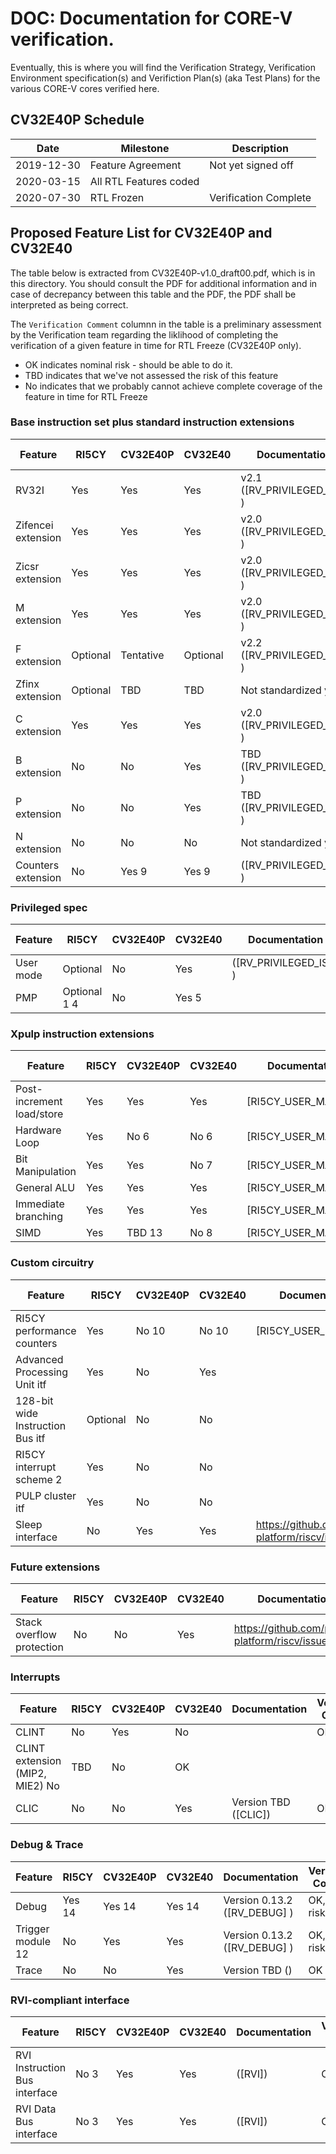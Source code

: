 # DOC: Documentation for CORE-V verification.

Eventually, this is where you will find the Verification Strategy, Verification Environment
specification(s) and Verifiction Plan(s) (aka Test Plans) for the various CORE-V cores verified here.

## CV32E40P Schedule
| Date | Milestone | Description |
|------|-----------|-------------|
| 2019-12-30 | Feature Agreement | Not yet signed off |
| 2020-03-15 | All RTL Features coded | |
| 2020-07-30 | RTL Frozen | Verification Complete |

## Proposed Feature List for CV32E40P and CV32E40
The table below is extracted from CV32E40P-v1.0_draft00.pdf, which is in this directory.  You should consult the PDF for additional information and in case of decrepancy between this table and the PDF, the PDF shall be interpreted as being correct.

The `Verification Comment` columnn in the table is a preliminary assessment by the Verification team regarding the liklihood of completing the verification of a given feature in time for RTL Freeze (CV32E40P only).
- OK indicates nominal risk - should be able to do it.
- TBD indicates that we've not assessed the risk of this feature
- No indicates that we probably cannot achieve complete coverage of the feature in time for RTL Freeze

### Base instruction set plus standard instruction extensions

| Feature | RI5CY | CV32E40P | CV32E40 | Documentation | Verification Comment |
|---------|-------|----------|---------|---------------|----------------------|
| RV32I | Yes | Yes | Yes | v2.1 ([RV_PRIVILEGED_ISA] ) | OK |
| Zifencei extension | Yes | Yes | Yes | v2.0 ([RV_PRIVILEGED_ISA] ) | OK |
| Zicsr extension | Yes | Yes | Yes | v2.0 ([RV_PRIVILEGED_ISA] ) | OK |
| M extension | Yes | Yes | Yes | v2.0 ([RV_PRIVILEGED_ISA] ) | OK |
| F extension | Optional | Tentative | Optional | v2.2 ([RV_PRIVILEGED_ISA] ) | OK |
| Zfinx extension | Optional | TBD | TBD | Not standardized yet | OK |
| C extension | Yes | Yes | Yes | v2.0 ([RV_PRIVILEGED_ISA] ) | OK |
| B extension | No | No | Yes | TBD ([RV_PRIVILEGED_ISA] ) | OK |
| P extension | No | No | Yes | TBD ([RV_PRIVILEGED_ISA] ) | OK |
| N extension | No | No | No | Not standardized yet | OK |
| Counters extension | No | Yes 9 | Yes 9 | ([RV_PRIVILEGED_ISA] ) | OK |

### Privileged spec
| Feature | RI5CY | CV32E40P | CV32E40 | Documentation | Verification Comment |
|---------|-------|----------|---------|---------------|----------------------|
| User mode | Optional | No | Yes | ([RV_PRIVILEGED_ISA] ) | OK |
| PMP | Optional 1 4 | No | Yes 5 | | OK |

### Xpulp instruction extensions
| Feature | RI5CY | CV32E40P | CV32E40 | Documentation | Verification Comment |
|---------|-------|----------|---------|---------------|----------------------|
| Post-increment load/store | Yes | Yes | Yes | [RI5CY_USER_MANUAL] | OK |
| Hardware Loop | Yes | No 6 | No 6 | [RI5CY_USER_MANUAL] | OK |
| Bit Manipulation | Yes | Yes | No 7 | [RI5CY_USER_MANUAL] | OK |
| General ALU | Yes | Yes | Yes | [RI5CY_USER_MANUAL] | OK |
| Immediate branching | Yes | Yes | Yes | [RI5CY_USER_MANUAL] | OK |
| SIMD | Yes | TBD 13 | No 8 | [RI5CY_USER_MANUAL] | OK |
### Custom circuitry
| Feature | RI5CY | CV32E40P | CV32E40 | Documentation | Verification Comment |
|---------|-------|----------|---------|---------------|----------------------|
| RI5CY performance counters | Yes | No 10 | No 10 | [RI5CY_USER_MANUAL] | TBD |
| Advanced Processing Unit itf | Yes | No | Yes | | OK |
| 128-bit wide Instruction Bus itf | Optional | No | No | | OK |
| RI5CY interrupt scheme 2 | Yes | No | No | | OK |
| PULP cluster itf | Yes | No | No | | OK |
| Sleep interface | No | Yes | Yes | https://github.com/pulp-platform/riscv/issues/131 | TBD |
### Future extensions
| Feature | RI5CY | CV32E40P | CV32E40 | Documentation | Verification Comment |
|---------|-------|----------|---------|---------------|----------------------|
| Stack overflow protection | No | No | Yes | https://github.com/pulp-platform/riscv/issues/183 | OK |
### Interrupts
| Feature | RI5CY | CV32E40P | CV32E40 | Documentation | Verification Comment |
|---------|-------|----------|---------|---------------|----------------------|
| CLINT | No | Yes | No | | OK |
| CLINT extension (MIP2, MIE2) No | TBD | No | OK |
| CLIC | No | No | Yes | Version TBD ([CLIC]) | OK |
### Debug & Trace
| Feature | RI5CY | CV32E40P | CV32E40 | Documentation | Verification Comment |
|---------|-------|----------|---------|---------------|----------------------|
| Debug | Yes 14 | Yes 14 | Yes 14 | Version 0.13.2 ([RV_DEBUG] ) | OK, high risk |
| Trigger module 12 | No | Yes | Yes | Version 0.13.2 ([RV_DEBUG] ) | OK, high risk |
| Trace | No | No | Yes | Version TBD () | OK |
### RVI-compliant interface
| Feature | RI5CY | CV32E40P | CV32E40 | Documentation | Verification Comment |
|---------|-------|----------|---------|---------------|----------------------|
| RVI Instruction Bus interface | No 3 | Yes | Yes | ([RVI]) | OK |
| RVI Data Bus interface | No 3 | Yes | Yes | ([RVI]) | OK |

